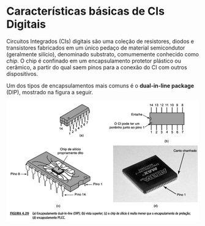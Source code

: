# Características básicas de CIs Digitais

Circuitos Integrados \(CIs\) digitais são uma coleção de resistores, diodos e transistores fabricados em um único pedaço de material semicondutor \(geralmente silício\), denominado substrato, comumemente conhecido como _chip_. O chip é confinado em um encapsulamento protetor plástico ou cerâmico, a partir do qual saem pinos para a conexão do CI com outros dispositivos. 

Um dos tipos de encapsulamentos mais comuns é o **dual-in-line package** \(DIP\), mostrado na figura a seguir.

![](/assets/encapsulamento-dip.png)


